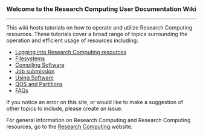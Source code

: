 ### Welcome to the Research Computing User Documentation Wiki

------

This wiki hosts tutorials on how to operate and utilize Research Computing resources. These tutorials cover a broad range of topics surrounding the operation and efficient usage of resources including:  
- [Logging into Research Computing resources](Logging-In)
- [Filesystems](File-systems)
- [Compiling Software](compiling-and-linking)
- [Job submission](Job-Submissions)
- [Using Software](The-Module-System)
- [QOS and Partitions](QOS-and-partitions)
- [FAQs](FAQs)

If you notice an error on this site, or would like to make a suggestion of other topics to include, please create an issue.

For general information on Research Computing and Research Computing resources, go to the [Research Computing](https://www.colorado.edu/rc) website.
